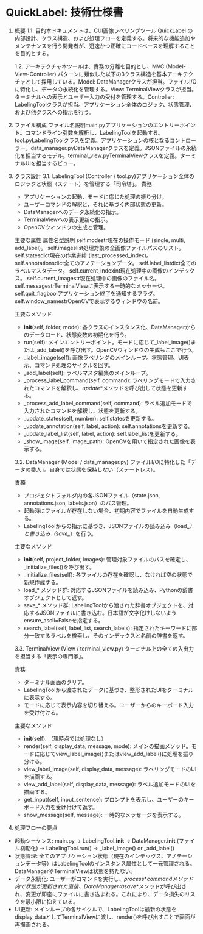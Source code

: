 # QuickLabel: 技術仕様書
1. 概要
    1.1. 目的本ドキュメントは、CUI画像ラベリングツール QuickLabel の内部設計、クラス構造、および処理フローを定義する。将来的な機能追加やメンテナンスを行う開発者が、迅速かつ正確にコードベースを理解することを目的とする。

    1.2. アーキテクチャ本ツールは、責務の分離を目的とし、MVC (Model-View-Controller) パターンに類似した以下の3クラス構造を基本アーキテクチャとして採用している。Model: DataManagerクラスが担当。ファイルI/Oに特化し、データの永続化を管理する。View: TerminalViewクラスが担当。ターミナルへの表示とユーザー入力の受付を管理する。Controller: LabelingToolクラスが担当。アプリケーション全体のロジック、状態管理、および他クラスへの指示を行う。

2. ファイル構成
ファイル名説明main.pyアプリケーションのエントリーポイント。コマンドライン引数を解析し、LabelingToolを起動する。tool.pyLabelingToolクラスを定義。アプリケーションの核となるコントローラー。data_manager.pyDataManagerクラスを定義。JSONファイルの永続化を担当するモデル。terminal_view.pyTerminalViewクラスを定義。ターミナルUIを担当するビュー。

3. クラス設計
    3.1. LabelingTool (Controller / tool.py)アプリケーション全体のロジックと状態（ステート）を管理する「司令塔」。
    責務
    - アプリケーションの起動、モードに応じた処理の振り分け。
    - ユーザーコマンドの解釈と、それに基づく内部状態の更新。
    - DataManagerへのデータ永続化の指示。
    - TerminalViewへの表示更新の指示。
    - OpenCVウィンドウの生成と管理。

    主要な属性
    属性名型説明
    self.modestr現在の操作モード (single, multi, add_label)。
    self.imageslist処理対象の全画像ファイルパスのリスト。
    self.statesdict現在の作業進捗 (last_processed_index)。
    self.annotationsdict全てのアノテーションデータ。
    self.label_listdict全てのラベルマスタデータ。
    self.current_indexint現在処理中の画像のインデックス。
    self.current_imagestr現在処理中の画像のファイル名。
    self.messagestrTerminalViewに表示する一時的なメッセージ。
    self.quit_flagboolアプリケーション終了を通知するフラグ。
    self.window_namestrOpenCVで表示するウィンドウの名前。
    
    主要なメソッド
    - __init__(self, folder, mode): 各クラスのインスタンス化、DataManagerからのデータロード、状態変数の初期化を行う。
    - run(self): メインエントリーポイント。モードに応じて_label_image()または_add_label()を呼び出す。OpenCVウィンドウの生成もここで行う。
    - _label_image(self): 画像ラベリングのメインループ。状態管理、UI表示、コマンド処理のサイクルを回す。
    - _add_label(self): ラベルマスタ編集のメインループ。
    - _process_label_command(self, command): ラベリングモードで入力されたコマンドを解釈し、_update_*メソッドを呼び出して状態を更新する。
    - _process_add_label_command(self, command): ラベル追加モードで入力されたコマンドを解釈し、状態を更新する。
    - _update_states(self, number): self.statesを更新する。
    - _update_annotation(self, label, action): self.annotationsを更新する。
    - _update_label_list(self, label, action): self.label_listを更新する。
    - _show_image(self, image_path): OpenCVを用いて指定された画像を表示する。

    3.2. DataManager (Model / data_manager.py)
    ファイルI/Oに特化した「データの番人」。自身では状態を保持しない（ステートレス）。

    責務
    - プロジェクトフォルダ内の各JSONファイル（state.json, annotations.json, labels.json）のパス管理。
    - 起動時にファイルが存在しない場合、初期内容でファイルを自動生成する。
    - LabelingToolからの指示に基づき、JSONファイルの読み込み（load_*）と書き込み（save_*）を行う。
    
    主要なメソッド
    - __init__(self, project_folder, images): 管理対象ファイルのパスを確定し、_initialize_files()を呼び出す。
    - _initialize_files(self): 各ファイルの存在を確認し、なければ空の状態で新規作成する。
    - load_* メソッド群: 対応するJSONファイルを読み込み、Pythonの辞書オブジェクトとして返す。
    - save_* メソッド群: LabelingToolから渡された辞書オブジェクトを、対応するJSONファイルに書き込む。日本語が文字化けしないようensure_ascii=Falseを指定する。
    - search_label(self, label_list, search_labels): 指定されたキーワードに部分一致するラベルを検索し、そのインデックスと名前の辞書を返す。

    3.3. TerminalView (View / terminal_view.py)
    ターミナル上の全ての入出力を担当する「表示の専門家」。
    
    責務
    - ターミナル画面のクリア。
    - LabelingToolから渡されたデータに基づき、整形されたUIをターミナルに表示する。
    - モードに応じて表示内容を切り替える。ユーザーからのキーボード入力を受け付ける。
    
    主要なメソッド
    - __init__(self): （現時点では処理なし）
    - render(self, display_data, message, mode): メインの描画メソッド。モードに応じてview_label_image()またはview_add_label()に処理を振り分ける。
    - view_label_image(self, display_data, message): ラベリングモードのUIを描画する。
    - view_add_label(self, display_data, message): ラベル追加モードのUIを描画する。
    - get_input(self, input_sentence): プロンプトを表示し、ユーザーのキーボード入力を受け付けて返す。
    - show_message(self, message): 一時的なメッセージを表示する。
    
4. 処理フローの要点
- 起動シーケンス: main.py -> LabelingTool.__init__ -> DataManager.__init__ (ファイル初期化) -> LabelingTool.run() -> _label_image() or _add_label()
- 状態管理: 全てのアプリケーション状態（現在のインデックス、アノテーションデータ等）はLabelingToolのインスタンス属性として一元管理される。DataManagerやTerminalViewは状態を持たない。
- データ永続化: ユーザーがコマンドを実行し、_process_*_commandメソッド内で状態が更新された直後、DataManagerのsave_*メソッドが呼び出され、変更が即座にファイルに書き込まれる。これにより、データ損失のリスクを最小限に抑えている。
- UI更新: メインループの各サイクルで、LabelingToolは最新の状態をdisplay_dataとしてTerminalViewに渡し、render()を呼び出すことで画面が再描画される。